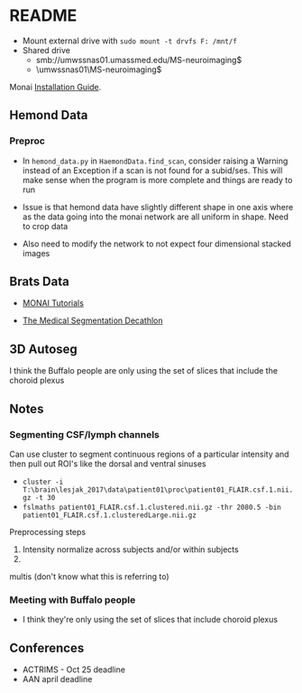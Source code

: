 # README

- Mount external drive with `sudo mount -t drvfs F: /mnt/f` 
- Shared drive
    - smb://umwssnas01.umassmed.edu/MS-neuroimaging$
    - \\umwssnas01\MS-neuroimaging$


Monai [Installation Guide](https://docs.monai.io/en/stable/installation.html). 

## Hemond Data

### Preproc

- In `hemond_data.py` in `HaemondData.find_scan`, consider raising a Warning instead of an Exception if a scan is not found for a subid/ses. This will make sense when the program is more complete and things are ready to run

- Issue is that hemond data have slightly different shape in one axis where as the data going into the monai network are all uniform in shape. Need to crop data
- Also need to modify the network to not expect four dimensional stacked images


## Brats Data

- [MONAI Tutorials](https://github.com/Project-MONAI/tutorials)

- [The Medical Segmentation Decathlon](https://www.nature.com/articles/s41467-022-30695-9)

## 3D Autoseg

I think the Buffalo people are only using the set of slices that include the choroid plexus

## Notes

### Segmenting CSF/lymph channels

Can use cluster to segment continuous regions of a particular intensity and then pull out ROI's like the dorsal and ventral sinuses

- `cluster -i T:\brain\lesjak_2017\data\patient01\proc\patient01_FLAIR.csf.1.nii.gz -t 30`
- `fslmaths patient01_FLAIR.csf.1.clustered.nii.gz -thr 2080.5 -bin patient01_FLAIR.csf.1.clusteredLarge.nii.gz`

Preprocessing steps

1. Intensity normalize across subjects and/or within subjects
2. 

multis (don't know what this is referring to)

### Meeting with Buffalo people

- I think they're only using the set of slices that include choroid plexus


## Conferences

- ACTRIMS - Oct 25 deadline
- AAN april deadline